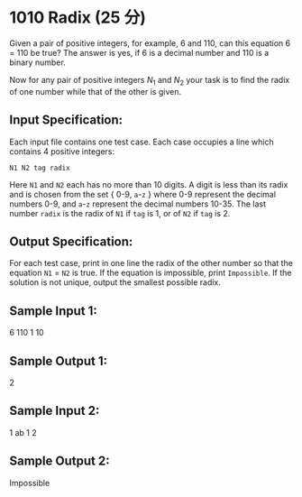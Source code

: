 # 1010 Radix (25 分)

Given a pair of positive integers, for example, 6 and 110, can this equation 6 = 110 be true? The answer is yes, if 6 is a decimal number and 110 is a binary number.

Now for any pair of positive integers $N_1$ and $N_2$ your task is to find the radix of one number while that of the other is given.

## Input Specification:
Each input file contains one test case. Each case occupies a line which contains 4 positive integers:

`N1 N2 tag radix`

Here `N1` and `N2` each has no more than 10 digits. A digit is less than its radix and is chosen from the set { 0-9, `a`-`z` } where 0-9 represent the decimal numbers 0-9, and `a`-`z` represent the decimal numbers 10-35. The last number `radix` is the radix of `N1` if `tag` is 1, or of `N2` if `tag` is 2.

## Output Specification:
For each test case, print in one line the radix of the other number so that the equation `N1` = `N2` is true. If the equation is impossible, print `Impossible`. If the solution is not unique, output the smallest possible radix.

## Sample Input 1:
6 110 1 10

## Sample Output 1:
2

## Sample Input 2:
1 ab 1 2

## Sample Output 2:
Impossible
